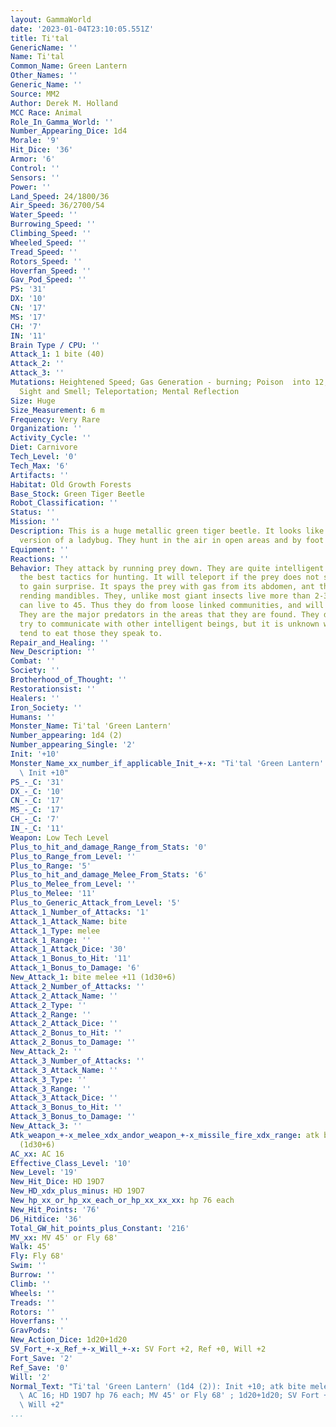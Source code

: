 ```yaml
---
layout: GammaWorld
date: '2023-01-04T23:10:05.551Z'
title: Ti'tal
GenericName: ''
Name: Ti'tal
Common_Name: Green Lantern
Other_Names: ''
Generic_Name: ''
Source: MM2
Author: Derek M. Holland
MCC Race: Animal
Role_In_Gamma_World: ''
Number_Appearing_Dice: 1d4
Morale: '9'
Hit_Dice: '36'
Armor: '6'
Control: ''
Sensors: ''
Power: ''
Land_Speed: 24/1800/36
Air_Speed: 36/2700/54
Water_Speed: ''
Burrowing_Speed: ''
Climbing_Speed: ''
Wheeled_Speed: ''
Tread_Speed: ''
Rotors_Speed: ''
Hoverfan_Speed: ''
Gav_Pod_Speed: ''
PS: '31'
DX: '10'
CN: '17'
MS: '17'
CH: '7'
IN: '11'
Brain Type / CPU: ''
Attack_1: 1 bite (40)
Attack_2: ''
Attack_3: ''
Mutations: Heightened Speed; Gas Generation - burning; Poison  into 12, Heightened
  Sight and Smell; Teleportation; Mental Reflection
Size: Huge
Size_Measurement: 6 m
Frequency: Very Rare
Organization: ''
Activity_Cycle: ''
Diet: Carnivore
Tech_Level: '0'
Tech_Max: '6'
Artifacts: ''
Habitat: Old Growth Forests
Base_Stock: Green Tiger Beetle
Robot_Classification: ''
Status: ''
Mission: ''
Description: This is a huge metallic green tiger beetle. It looks like a long thinner
  version of a ladybug. They hunt in the air in open areas and by foot in closed ones.
Equipment: ''
Reactions: ''
Behavior: They attack by running prey down. They are quite intelligent and will use
  the best tactics for hunting. It will teleport if the prey does not sense it as
  to gain surprise. It spays the prey with gas from its abdomen, ant then uses its
  rending mandibles. They, unlike most giant insects live more than 2-3 years, they
  can live to 45. Thus they do from loose linked communities, and will help each other.
  They are the major predators in the areas that they are found. They do, on occasion
  try to communicate with other intelligent beings, but it is unknown why, as they
  tend to eat those they speak to.
Repair_and_Healing: ''
New_Description: ''
Combat: ''
Society: ''
Brotherhood_of_Thought: ''
Restorationsist: ''
Healers: ''
Iron_Society: ''
Humans: ''
Monster_Name: Ti'tal 'Green Lantern'
Number_appearing: 1d4 (2)
Number_appearing_Single: '2'
Init: '+10'
Monster_Name_xx_number_if_applicable_Init_+-x: "Ti'tal 'Green Lantern' (1d4 (2)):\
  \ Init +10"
PS_-_C: '31'
DX_-_C: '10'
CN_-_C: '17'
MS_-_C: '17'
CH_-_C: '7'
IN_-_C: '11'
Weapon: Low Tech Level
Plus_to_hit_and_damage_Range_from_Stats: '0'
Plus_to_Range_from_Level: ''
Plus_to_Range: '5'
Plus_to_hit_and_damage_Melee_From_Stats: '6'
Plus_to_Melee_from_Level: ''
Plus_to_Melee: '11'
Plus_to_Generic_Attack_from_Level: '5'
Attack_1_Number_of_Attacks: '1'
Attack_1_Attack_Name: bite
Attack_1_Type: melee
Attack_1_Range: ''
Attack_1_Attack_Dice: '30'
Attack_1_Bonus_to_Hit: '11'
Attack_1_Bonus_to_Damage: '6'
New_Attack_1: bite melee +11 (1d30+6)
Attack_2_Number_of_Attacks: ''
Attack_2_Attack_Name: ''
Attack_2_Type: ''
Attack_2_Range: ''
Attack_2_Attack_Dice: ''
Attack_2_Bonus_to_Hit: ''
Attack_2_Bonus_to_Damage: ''
New_Attack_2: ''
Attack_3_Number_of_Attacks: ''
Attack_3_Attack_Name: ''
Attack_3_Type: ''
Attack_3_Range: ''
Attack_3_Attack_Dice: ''
Attack_3_Bonus_to_Hit: ''
Attack_3_Bonus_to_Damage: ''
New_Attack_3: ''
Atk_weapon_+-x_melee_xdx_andor_weapon_+-x_missile_fire_xdx_range: atk bite melee +11
  (1d30+6)
AC_xx: AC 16
Effective_Class_Level: '10'
New_Level: '19'
New_Hit_Dice: HD 19D7
New_HD_xdx_plus_minus: HD 19D7
New_hp_xx_or_hp_xx_each_or_hp_xx_xx_xx: hp 76 each
New_Hit_Points: '76'
D6_Hitdice: '36'
Total_GW_hit_points_plus_Constant: '216'
MV_xx: MV 45' or Fly 68'
Walk: 45'
Fly: Fly 68'
Swim: ''
Burrow: ''
Climb: ''
Wheels: ''
Treads: ''
Rotors: ''
Hoverfans: ''
GravPods: ''
New_Action_Dice: 1d20+1d20
SV_Fort_+-x_Ref_+-x_Will_+-x: SV Fort +2, Ref +0, Will +2
Fort_Save: '2'
Ref_Save: '0'
Will: '2'
Normal_Text: "Ti'tal 'Green Lantern' (1d4 (2)): Init +10; atk bite melee +11 (1d30+6);\
  \ AC 16; HD 19D7 hp 76 each; MV 45' or Fly 68' ; 1d20+1d20; SV Fort +2, Ref +0,\
  \ Will +2"
...
```

